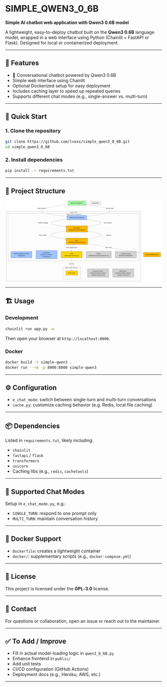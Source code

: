 # SIMPLE_QWEN3_0_6B

**Simple AI chatbot web application with Qwen3 0.6B model**

A lightweight, easy-to-deploy chatbot built on the **Qwen3 0.6B** language model, wrapped in a web interface using Python (Chainlit + FastAPI or Flask). Designed for local or containerized deployment.

---

## 🔧 Features

- 💬 Conversational chatbot powered by Qwen3 0.6B  
- Simple web interface using Chainlit  
- Optional Dockerized setup for easy deployment  
- Includes caching layer to speed up repeated queries  
- Supports different chat modes (e.g., single-answer vs. multi-turn)

---

## 🚀 Quick Start

### 1. Clone the repository

```bash
git clone https://github.com/lvoxx/simple_qwen3_0_6B.git
cd simple_qwen3_0_6B
```

### 2. Install dependencies

```bash
pip install -r requirements.txt
```

---

## 🧱 Project Structure

![Architecture Diagram](assets/diagram.png)

---

## 🏗️ Usage

### Development

```bash
chainlit run app.py -w
```

Then open your browser at `http://localhost:8000`.

### Docker

```bash
docker build -t simple-qwen3 .
docker run --rm -p 8000:8000 simple-qwen3
```

---

## ⚙️ Configuration

- `e_chat_mode`: switch between single-turn and multi-turn conversations  
- `cache.py`: customize caching behavior (e.g. Redis, local file caching)

---

## 📦 Dependencies

Listed in `requirements.txt`, likely including:

- `chainlit`
- `fastapi` / `flask`
- `transformers`
- `uvicorn`
- Caching libs (e.g., `redis`, `cachetools`)

---

## 🧪 Supported Chat Modes

Setup in `e_chat_mode.py`, e.g.:

- `SINGLE_TURN`: respond to one prompt only  
- `MULTI_TURN`: maintain conversation history  

---

## 🐳 Docker Support

- `Dockerfile`: creates a lightweight container  
- `docker/`: supplementary scripts (e.g., `docker-compose.yml`)

---

## 📄 License

This project is licensed under the **GPL‑3.0** license.

---

## 💬 Contact

For questions or collaboration, open an issue or reach out to the maintainer.

---

## ✅ To Add / Improve

- Fill in actual model-loading logic in `qwen3_0_6B.py`  
- Enhance frontend in `public/`  
- Add unit tests  
- CI/CD configuration (GitHub Actions)  
- Deployment docs (e.g., Heroku, AWS, etc.)

---
